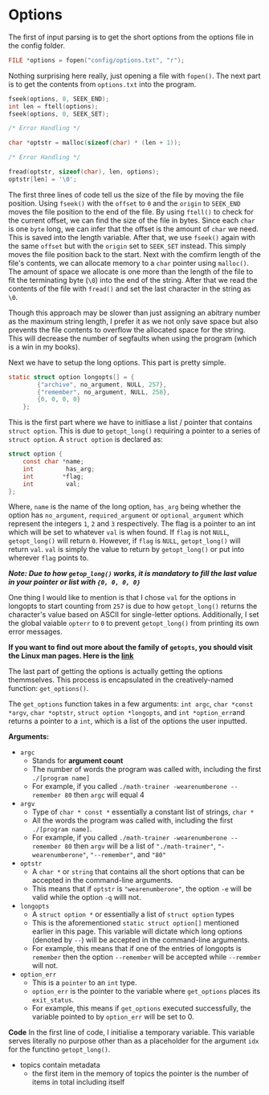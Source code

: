 # Options
The first of input parsing is to get the short options from the options file in the config folder.

```c
FILE *options = fopen("config/options.txt", "r");
```

Nothing surprising here really, just opening a file with `fopen()`. The next part is to get the contents from `options.txt` into the program.

```c
fseek(options, 0, SEEK_END);
int len = ftell(options);
fseek(options, 0, SEEK_SET);

/* Error Handling */

char *optstr = malloc(sizeof(char) * (len + 1));

/* Error Handling */

fread(optstr, sizeof(char), len, options);
optstr[len] = '\0';
```

The first three lines of code tell us the size of the file by moving the file position. Using `fseek()` with the `offset` to `0` and the `origin` to `SEEK_END` moves the file position to the end of the file. By using `ftell()` to check for the current offset, we can find the size of the file in bytes. Since each `char` is one `byte` long, we can infer that the offset is the amount of `char` we need. This is saved into the length variable. After that, we use `fseek()` again with the same `offset` but with the `origin` set to `SEEK_SET` instead. This simply moves the file position back to the start. Next with the comfirm length of the file's contents, we can allocate memory to a `char` pointer using `malloc()`. The amount of space we allocate is one more than the length of the file to fit the terminating byte (`\0`) into the end of the string. After that we read the contents of the file with `fread()` and set the last character in the string as `\0`.

Though this approach may be slower than just assigning an abitrary number as the maximum string length, I prefer it as we not only save space but also prevents the file contents to overflow the allocated space for the string. This will decrease the number of segfaults when using the program (which is a win in my books).

Next we have to setup the long options. This part is pretty simple.

```c
static struct option longopts[] = {
        {"archive", no_argument, NULL, 257},
        {"remember", no_argument, NULL, 258},
        {0, 0, 0, 0}
    };
```

This is the first part where we have to initliase a list / pointer that contains `struct option`. This is due to `getopt_long()` requiring a pointer to a series of `struct option`. A `struct option` is declared as:

```c
struct option {
    const char *name;
    int         has_arg;
    int        *flag;
    int         val;
};
```

Where, `name` is the name of the long option, `has_arg` being whether the option has `no_argument`, `required_argument` or `optional_argument` which represent the integers `1`, `2` and `3` respectively. The flag is a pointer to an int which will be set to whatever `val` is when found. If `flag` is not `NULL`, `getopt_long()` will return `0`. However, if `flag` is `NULL`, `getopt_long()` will return `val`. `val` is simply the value to return by `getopt_long()` or put into wherever `flag` points to.

***Note: Due to how `getop_long()` works, it is mandatory to fill the last value in your pointer or list with `{0, 0, 0, 0}`***

One thing I would like to mention is that I chose `val` for the options in longopts to start counting from `257` is due to how `getopt_long()` returns the character's value based on ASCII for single-letter options. Additionally, I set the global vaiable `opterr` to `0` to prevent `getopt_long()` from printing its own error messages.

**If you want to find out more about the family of `getopts`, you should visit the Linux man pages. Here is the [link](https://linux.die.net/man/3/getopt_long)**

The last part of getting the options is actually getting the options themmselves. This process is encapsulated in the creatively-named function: `get_options()`.

The `get_options` function takes in a few arguments: `int argc`, `char *const *argv`, `char *optstr`, `struct option *longopts`, and `int *option_err`and returns a pointer to a `int`, which is a list of the options the user inputted.

**Arguments:**
- `argc` 
    - Stands for **argument count**
    - The number of words the program was called with, including the first `./[program name]`
    - For example, if you called `./math-trainer -wearenumberone --remember 80` then `argc` will equal 4
- `argv`
    - Type of `char * const *` essentially a constant list of strings, `char *`
    - All the words the program was called with, including the first `./[program name]`.
    - For example, if you called `./math-trainer -wearenumberone --remember 80` then `argv` will be a list of `"./math-trainer"`, `"-wearenumberone"`, `"--remember"`, and `"80"`
- `optstr`
    - A `char *` or `string` that contains all the short options that can be accepted in the command-line arguments.
    - This means that if `optstr` is `"wearenumberone"`, the option `-e` will be valid while the option `-q` willl not.
- `longopts`
    - A `struct option *` or essentially a list of `struct option` types
    - This is the aforementioned `static struct option[]` mentioned earlier in this page. This variable will dictate which long options (denoted by `--`) will be accepted in the command-line arguments.
    - For example, this means that if one of the entries of longopts is `remember` then the option `--remember` will be accepted while `--remmber` will not.
- `option_err`
    - This is a `pointer` to an `int` type.
    - `option_err` is the pointer to the variable where `get_options` places its `exit_status`.
    - For example, this means if `get_options` executed successfully, the variable pointed to by `option_err` will be set to 0.

**Code**
In the first line of code, I initialise a temporary variable. This variable serves literally no purpose other than as a placeholder for the argument `idx` for the functino `getopt_long()`.

- topics contain metadata
    - the first item in the memory of topics the pointer is the number of items in total including itself